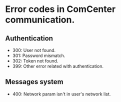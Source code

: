 # Error codes in ComCenter communication.

## Authentication

* 300: User not found.
* 301: Password mismatch.
* 302: Token not found.
* 399: Other error related with authentication.

## Messages system

* 400: Network param isn't in user's network list.